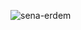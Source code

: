 ![sena-erdem](https://github.com/senaerdem/IOS-Mobil-Uygulama-Gelistirme/assets/98752496/bb3c7e02-e6f3-4e35-a5fa-8f9b9e81470d)
